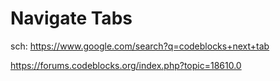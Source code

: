 # Navigate Tabs
sch: https://www.google.com/search?q=codeblocks+next+tab

https://forums.codeblocks.org/index.php?topic=18610.0
